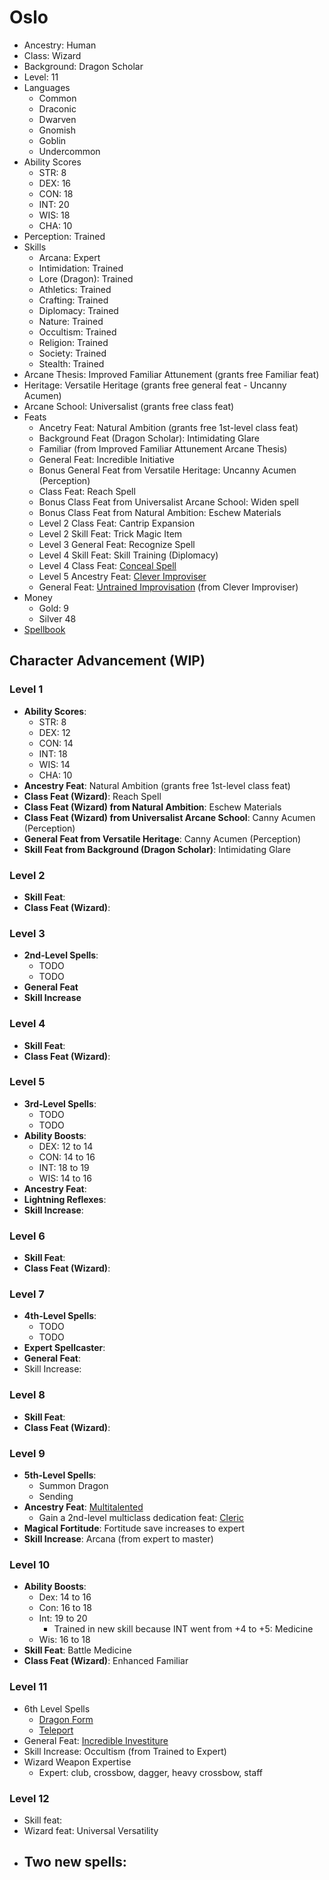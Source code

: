 # Oslo

  * Ancestry: Human
  * Class: Wizard
  * Background: Dragon Scholar
  * Level: 11
  * Languages
    * Common
    * Draconic
    * Dwarven
    * Gnomish
    * Goblin
    * Undercommon
  * Ability Scores
    * STR: 8
    * DEX: 16
    * CON: 18
    * INT: 20
    * WIS: 18
    * CHA: 10
  * Perception: Trained
  * Skills
    * Arcana: Expert
    * Intimidation: Trained
    * Lore (Dragon): Trained
    * Athletics: Trained
    * Crafting: Trained
    * Diplomacy: Trained
    * Nature: Trained
    * Occultism: Trained
    * Religion: Trained
    * Society: Trained
    * Stealth: Trained
  * Arcane Thesis: Improved Familiar Attunement (grants free Familiar feat)
  * Heritage: Versatile Heritage (grants free general feat - Uncanny Acumen)
  * Arcane School: Universalist (grants free class feat)
  * Feats
    * Ancetry Feat: Natural Ambition (grants free 1st-level class feat)
    * Background Feat (Dragon Scholar): Intimidating Glare
    * Familiar (from Improved Familiar Attunement Arcane Thesis)
    * General Feat: Incredible Initiative
    * Bonus General Feat from Versatile Heritage: Uncanny Acumen (Perception)
    * Class Feat: Reach Spell
    * Bonus Class Feat from Universalist Arcane School: Widen spell
    * Bonus Class Feat from Natural Ambition: Eschew Materials
    * Level 2 Class Feat: Cantrip Expansion
    * Level 2 Skill Feat: Trick Magic Item
    * Level 3 General Feat: Recognize Spell
    * Level 4 Skill Feat: Skill Training (Diplomacy)
    * Level 4 Class Feat: [Conceal Spell](https://2e.aonprd.com/Feats.aspx?ID=640)
    * Level 5 Ancestry Feat: [Clever Improviser](http://2e.aonprd.com/Feats.aspx?ID=74)
    * General Feat: [Untrained Improvisation](http://2e.aonprd.com/Feats.aspx?ID=861) (from Clever Improviser)
  * Money
    * Gold: 9
    * Silver 48
  * [Spellbook](https://github.com/billfienberg/pf2e/blob/master/age-of-ashes/party/oslo/spellbook.md)

## Character Advancement (WIP)

### Level 1

- **Ability Scores**:
   - STR: 8
   - DEX: 12
   - CON: 14
   - INT: 18
   - WIS: 14
   - CHA: 10
- **Ancestry Feat**: Natural Ambition (grants free 1st-level class feat)
- **Class Feat (Wizard)**: Reach Spell
- **Class Feat (Wizard) from Natural Ambition**: Eschew Materials
- **Class Feat (Wizard) from Universalist Arcane School**: Canny Acumen (Perception)
- **General Feat from Versatile Heritage**: Canny Acumen (Perception)
- **Skill Feat from Background (Dragon Scholar)**: Intimidating Glare

### Level 2

- **Skill Feat**: 
- **Class Feat (Wizard)**:

### Level 3

- **2nd-Level Spells**:
   - TODO
   - TODO
- **General Feat**
- **Skill Increase**

### Level 4

- **Skill Feat**: 
- **Class Feat (Wizard)**:

### Level 5

- **3rd-Level Spells**: 
   - TODO
   - TODO
- **Ability Boosts**:
   - DEX: 12 to 14
   - CON: 14 to 16
   - INT: 18 to 19
   - WIS: 14 to 16
- **Ancestry Feat**:
- **Lightning Reflexes**: 
- **Skill Increase**:  

### Level 6

- **Skill Feat**: 
- **Class Feat (Wizard)**:

### Level 7

- **4th-Level Spells**:
   - TODO
   - TODO
- **Expert Spellcaster**: 
- **General Feat**:
- Skill Increase:

### Level 8

- **Skill Feat**:
- **Class Feat (Wizard)**:

### Level 9

- **5th-Level Spells**:
   - Summon Dragon
   - Sending
- **Ancestry Feat**: [Multitalented](https://2e.aonprd.com/Feats.aspx?ID=77) 
   - Gain a 2nd-level multiclass dedication feat: [Cleric](https://2e.aonprd.com/Classes.aspx?ID=5)
- **Magical Fortitude**: Fortitude save increases to expert
- **Skill Increase**: Arcana (from expert to master)

### Level 10

- **Ability Boosts**: 
   - Dex: 14 to 16
   - Con: 16 to 18
   - Int: 19 to 20
      - Trained in new skill because INT went from +4 to +5: Medicine
   - Wis: 16 to 18
- **Skill Feat**: Battle Medicine
- **Class Feat (Wizard)**: Enhanced Familiar

### Level 11

- 6th Level Spells
   - [Dragon Form](https://pf2.d20pfsrd.com/spell/Dragon-Form)
   - [Teleport](https://pf2.d20pfsrd.com/spell/Teleport)
- General Feat: [Incredible Investiture](https://2e.aonprd.com/Feats.aspx?ID=795)
- Skill Increase: Occultism (from Trained to Expert)
- Wizard Weapon Expertise
   - Expert: club, crossbow, dagger, heavy crossbow, staff

### Level 12

- Skill feat: 
- Wizard feat: Universal Versatility
- Two new spells:
   - 
